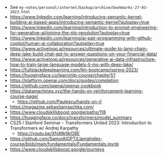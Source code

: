 - See `my-notes/personal/internet/backup/archive/bookmarks-27-03-2023.html`
- https://www.linkedin.com/learning/introducing-semantic-kernel-building-ai-based-apps/introducing-semantic-kernel?autoplay=true
- https://www.linkedin.com/learning/introduction-to-prompt-engineering-for-generative-ai/joining-the-nlp-revolution?autoplay=true
- https://www.linkedin.com/learning/ai-pair-programming-with-github-copilot/human-ai-collaboration?autoplay=true
- https://www.activeloop.ai/resources/ultimate-guide-to-lang-chain-deep-lake-build-chat-gpt-to-answer-questions-on-your-financial-data/
- https://www.activeloop.ai/resources/generative-ai-data-infrastructure-how-to-train-large-language-models-ll-ms-with-deep-lake/
- https://fullstackdeeplearning.com/llm-bootcamp/spring-2023/
- https://huggingface.co/learn/nlp-course/chapter1/1
- https://platform.openai.com/docs/guides/completion
- https://github.com/openai/openai-cookbook
- https://datamachines.xyz/the-hands-on-reinforcement-learning-course-page/
  - https://github.com/Paulescu/hands-on-rl
- https://magazine.sebastianraschka.com/
- https://www.cloudskillsboost.google/paths/118
- https://huggingface.co/docs/transformers/model_summary
- CS25 I Stanford Seminar - Transformers United 2023: Introduction to Transformers w/ Andrej Karpathy
  - https://youtu.be/XfpMkf4rD6E
- https://github.com/SamurAIGPT/LlamaIndex-course/blob/main/fundamentals/Fundamentals.ipynb
- https://www.cloudskillsboost.google/journeys
